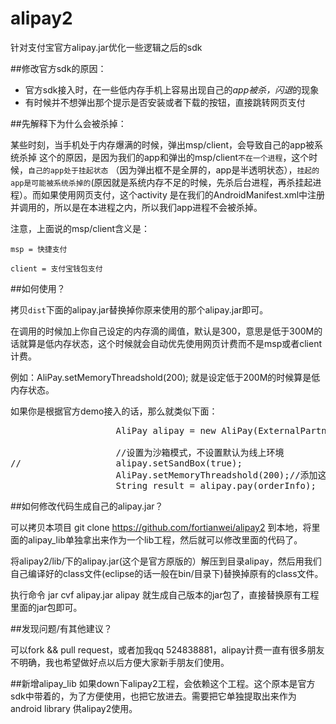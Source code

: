 alipay2
=======

针对支付宝官方alipay.jar优化一些逻辑之后的sdk

##修改官方sdk的原因：

- 官方sdk接入时，在一些低内存手机上容易出现自己的*app被杀，闪退*的现象
- 有时候并不想弹出那个提示是否安装或者下载的按钮，直接跳转网页支付


##先解释下为什么会被杀掉：

某些时刻，当手机处于内存爆满的时候，弹出msp/client，会导致自己的app被系统杀掉
这个的原因，是因为我们的app和弹出的msp/client`不在一个进程`，这个时候，`自己的app处于挂起状态`
（因为弹出框不是全屏的，app是半透明状态），`挂起的app是可能被系统杀掉的`(原因就是系统内存不足的时候，先杀后台进程，再杀挂起进程）。而如果使用网页支付，这个activity
是在我们的AndroidManifest.xml中注册并调用的，所以是在本进程之内，所以我们app进程不会被杀掉。

注意，上面说的msp/client含义是：

`msp = 快捷支付`

`client = 支付宝钱包支付`

##如何使用？

拷贝`dist`下面的alipay.jar替换掉你原来使用的那个alipay.jar即可。

在调用的时候加上你自己设定的内存滴的阈值，默认是300，意思是低于300M的话就算是低内存状态，这个时候就会自动优先使用网页计费而不是msp或者client计费。

例如：AliPay.setMemoryThreadshold(200); 就是设定低于200M的时候算是低内存状态。

如果你是根据官方demo接入的话，那么就类似下面：
<pre>
					AliPay alipay = new AliPay(ExternalPartner.this, mHandler);
					
					//设置为沙箱模式，不设置默认为线上环境
//					alipay.setSandBox(true);
					AliPay.setMemoryThreadshold(200);//添加这句话，不添加默认设定为300M是低内存状态
					String result = alipay.pay(orderInfo);
</pre>

##如何修改代码生成自己的alipay.jar？

可以拷贝本项目 git clone https://github.com/fortianwei/alipay2   到本地，将里面的alipay_lib单独拿出来作为一个lib工程，然后就可以修改里面的代码了。

将alipay2/lib/下的alipay.jar(这个是官方原版的）解压到目录alipay，然后用我们自己编译好的class文件(eclipse的话一般在bin/目录下)替换掉原有的class文件。

执行命令 jar cvf alipay.jar  alipay   就生成自己版本的jar包了，直接替换原有工程里面的jar包即可。


##发现问题/有其他建议？

可以fork && pull request，或者加我qq 524838881，alipay计费一直有很多朋友不明确，我也希望做好点以后方便大家新手朋友们使用。

##新增alipay_lib
如果down下alipay2工程，会依赖这个工程。这个原本是官方sdk中带着的，为了方便使用，也把它放进去。需要把它单独提取出来作为android library 供alipay2使用。
